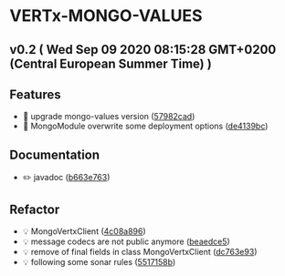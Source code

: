 # VERTx-MONGO-VALUES
## v0.2  ( Wed Sep 09 2020 08:15:28 GMT+0200 (Central European Summer Time) )

## Features
  - 🎸 upgrade mongo-values version
  ([57982cad](https://github.com/imrafaelmerino/vertx-mongo-actors/commit/57982cad72828a70a10267d52130009c3160db49))
  - 🎸 MongoModule overwrite some deployment options
  ([de4139bc](https://github.com/imrafaelmerino/vertx-mongo-actors/commit/de4139bcacd81ab2b00694f4a27ac1f13b84b9a2))

## Documentation
  - ✏️ javadoc
  ([b663e763](https://github.com/imrafaelmerino/vertx-mongo-actors/commit/b663e7637d30a956130f81c39efa4b805016e98e))

## Refactor
  - 💡 MongoVertxClient
  ([4c08a896](https://github.com/imrafaelmerino/vertx-mongo-actors/commit/4c08a896c0ef3c8271871f2038d2c0f5e7ee5384))
  - 💡 message codecs are not public anymore
  ([beaedce5](https://github.com/imrafaelmerino/vertx-mongo-actors/commit/beaedce51c9a49c9a76cdec0744d43bea1836871))
  - 💡 remove of final fields in class MongoVertxClient
  ([dc763e93](https://github.com/imrafaelmerino/vertx-mongo-actors/commit/dc763e938178a479a03f88466c60b83fa00056e2))
  - 💡 following some sonar rules
  ([5517158b](https://github.com/imrafaelmerino/vertx-mongo-actors/commit/5517158bd7617c9afdc8f806d1e341b300c37c73))



